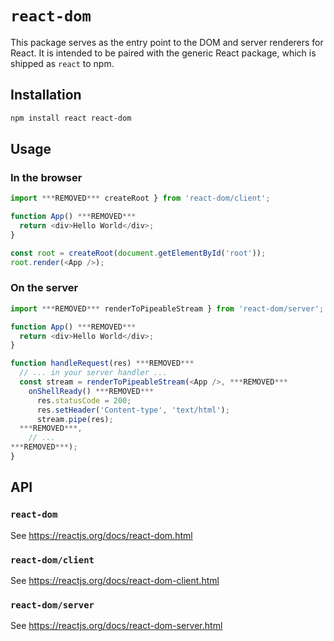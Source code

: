 # `react-dom`

This package serves as the entry point to the DOM and server renderers for React. It is intended to be paired with the generic React package, which is shipped as `react` to npm.

## Installation

```sh
npm install react react-dom
```

## Usage

### In the browser

```js
import ***REMOVED*** createRoot } from 'react-dom/client';

function App() ***REMOVED***
  return <div>Hello World</div>;
}

const root = createRoot(document.getElementById('root'));
root.render(<App />);
```

### On the server

```js
import ***REMOVED*** renderToPipeableStream } from 'react-dom/server';

function App() ***REMOVED***
  return <div>Hello World</div>;
}

function handleRequest(res) ***REMOVED***
  // ... in your server handler ...
  const stream = renderToPipeableStream(<App />, ***REMOVED***
    onShellReady() ***REMOVED***
      res.statusCode = 200;
      res.setHeader('Content-type', 'text/html');
      stream.pipe(res);
  ***REMOVED***,
    // ...
***REMOVED***);
}
```

## API

### `react-dom`

See https://reactjs.org/docs/react-dom.html

### `react-dom/client`

See https://reactjs.org/docs/react-dom-client.html

### `react-dom/server`

See https://reactjs.org/docs/react-dom-server.html
